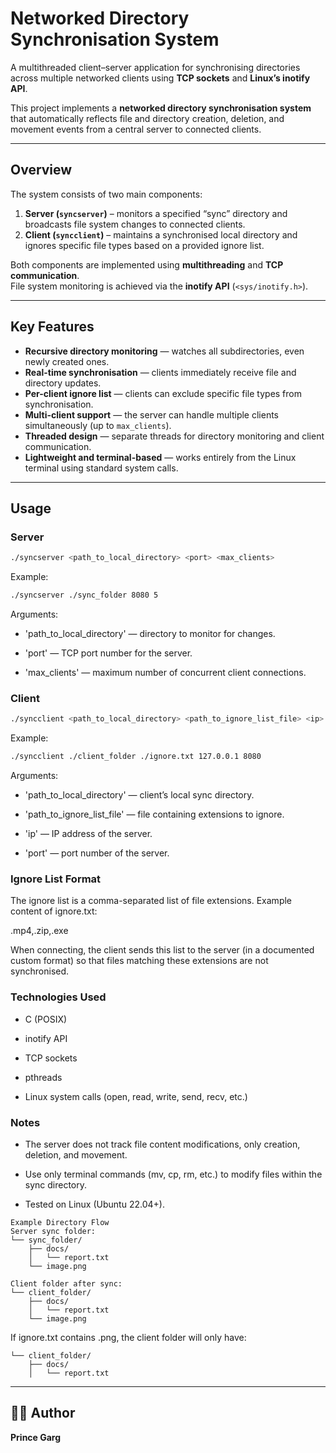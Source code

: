 # Networked Directory Synchronisation System

A multithreaded client–server application for synchronising directories across multiple networked clients using **TCP sockets** and **Linux’s inotify API**.

This project implements a **networked directory synchronisation system** that automatically reflects file and directory creation, deletion, and movement events from a central server to connected clients.

---

## Overview

The system consists of two main components:

1. **Server (`syncserver`)** – monitors a specified “sync” directory and broadcasts file system changes to connected clients.
2. **Client (`syncclient`)** – maintains a synchronised local directory and ignores specific file types based on a provided ignore list.

Both components are implemented using **multithreading** and **TCP communication**.  
File system monitoring is achieved via the **inotify API** (`<sys/inotify.h>`).

---

## Key Features

- **Recursive directory monitoring** — watches all subdirectories, even newly created ones.  
- **Real-time synchronisation** — clients immediately receive file and directory updates.  
- **Per-client ignore list** — clients can exclude specific file types from synchronisation.  
- **Multi-client support** — the server can handle multiple clients simultaneously (up to `max_clients`).  
- **Threaded design** — separate threads for directory monitoring and client communication.  
- **Lightweight and terminal-based** — works entirely from the Linux terminal using standard system calls.

---

## Usage

### Server

```bash
./syncserver <path_to_local_directory> <port> <max_clients>
```

Example:

```bash
./syncserver ./sync_folder 8080 5
```
Arguments:

 - 'path_to_local_directory' — directory to monitor for changes.

 - 'port' — TCP port number for the server.

 - 'max_clients' — maximum number of concurrent client connections.

### Client
```bash
./syncclient <path_to_local_directory> <path_to_ignore_list_file> <ip> <port>
```

Example:

```bash
./syncclient ./client_folder ./ignore.txt 127.0.0.1 8080
```

Arguments:

 - 'path_to_local_directory' — client’s local sync directory.

 - 'path_to_ignore_list_file' — file containing extensions to ignore.

 - 'ip' — IP address of the server.

 - 'port' — port number of the server.

### Ignore List Format

The ignore list is a comma-separated list of file extensions.
Example content of ignore.txt:

.mp4,.zip,.exe


When connecting, the client sends this list to the server (in a documented custom format) so that files matching these extensions are not synchronised.

### Technologies Used

 - C (POSIX)

 - inotify API

 - TCP sockets

 - pthreads

 - Linux system calls (open, read, write, send, recv, etc.)

### Notes

 - The server does not track file content modifications, only creation, deletion, and movement.

 - Use only terminal commands (mv, cp, rm, etc.) to modify files within the sync directory.

 - Tested on Linux (Ubuntu 22.04+).

```
Example Directory Flow
Server sync folder:
└── sync_folder/
    ├── docs/
    │   └── report.txt
    └── image.png

Client folder after sync:
└── client_folder/
    ├── docs/
    │   └── report.txt
    └── image.png
```

If ignore.txt contains .png, the client folder will only have:

```
└── client_folder/
    ├── docs/
    │   └── report.txt
```

---
## 🧑‍💻 Author
**Prince Garg**
